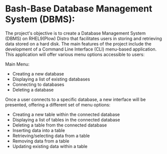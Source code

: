 # Bash-Base Database Management System (DBMS):

The project's objective is to create a Database Management System (DBMS) on RHEL9(Plow) Distro that facilitates users in storing and retrieving data stored on a hard disk.
The main features of the project include the development of a Command Line Interface (CLI) menu-based application. This application will offer various menu options accessible to users:

Main Menu:
* Creating a new database
* Displaying a list of existing databases
* Connecting to databases
* Deleting a database
  
Once a user connects to a specific database, a new interface will be presented, offering a different set of menu options:   

* Creating a new table within the connected database
* Displaying a list of tables in the connected database
* Deleting a table from the connected database
* Inserting data into a table
* Retrieving/selecting data from a table
* Removing data from a table
* Updating existing data within a table  
